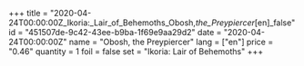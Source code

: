 +++
title = "2020-04-24T00:00:00Z_Ikoria:_Lair_of_Behemoths_Obosh,_the_Preypiercer_[en]_false"
id = "451507de-9c42-43ee-b9ba-1f69e9aa29d2"
date = "2020-04-24T00:00:00Z"
name = "Obosh, the Preypiercer"
lang = ["en"]
price = "0.46"
quantity = 1
foil = false
set = "Ikoria: Lair of Behemoths"
+++
